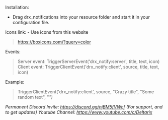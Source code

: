Installation:
- Drag drx_notifications into your resource folder and start it in your configuration file.

Icons link: - Use icons from this website
> https://boxicons.com/?query=color

Events:
> Server event: TriggerServerEvent('drx_notify:server', title, text, icon)
> Client event: TriggerClientEvent('drx_notify:client', source, title, text, icon)

Example:
> TriggerClientEvent('drx_notify:client', source, "Crazy title", "Some random text", "<i class='bx bx-palette'>")

Permanent Discord Invite: https://discord.gg/njBM5fVWcf (For support, and to get updates)
Youtube Channel: https://www.youtube.com/c/Deltarix
